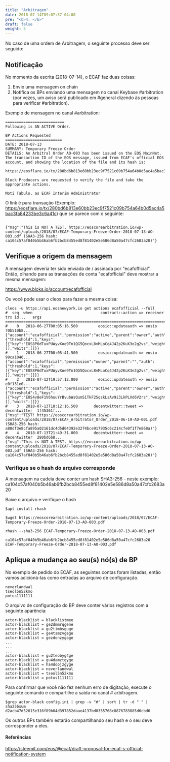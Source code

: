 ```yaml
---
title: "Arbitragem"
date: 2018-07-14T09:07:37-04:00
pre: "<b>4. </b>"
draft: false
weight: 5
---
```


No caso de uma ordem de Arbitragem, o seguinte processo deve ser seguido: 

## Notificação 

No momento da escrita (2018-07-14), o ECAF faz duas coisas:
1. Envie uma mensagem on chain 
2. Notifica os BPs enviando uma mensagem no canal Keybase #arbitration (por vezes, um aviso será publicado em #general dizendo às pessoas para verificar #arbitration).

Exemplo de mensagem no canal #arbitration:
```
==========================
Following is AN ACTIVE Order.

BP Actions Requested
=========================
DATE: 2018-07-13
SUMMARY: Temporary Freeze Order
DETAILS: An Arbitral Order AO-003 has been issued on the EOS MainNet. The transaction ID of the EOS message, issued from ECAF's official EOS account, and showing the location of the file and its hash is:
​
https://eosflare.io/tx/280bd6b813e60bb23ec9f7521c09b754a64b0d5ac4a5bac3fa84233be3c6a41c
​
Block Producers are requested to verify the file and take the appropriate actions.
​
Moti Tabulo, as ECAF Interim Administrator
```

O link é para transação (Exemplo: https://eosflare.io/tx/280bd6b813e60bb23ec9f7521c09b754a64b0d5ac4a5bac3fa84233be3c6a41c) que se parece com o seguinte:

```

{"msg":"This is NOT A TEST. https://eoscorearbitration.io/wp-content/uploads/2018/07/ECAF-Temporary-Freeze-Order-2018-07-13-AO-003.pdf (SHA3-256 hash: ca104c57af040b5b46ab6fb2bcb8455ed8f81402e5e586d8a50a47cfc2683a20)"}
```

## Verifique a origem da mensagem

A mensagem deveria ter sido enviada de / assinada por "ecafofficial". Então, olhando para as transações de conta "ecafofficial" deve mostrar a mesma mensagem:  

https://www.bloks.io/account/ecafofficial   

Ou você pode usar o cleos para fazer a mesma coisa:

```
cleos -u https://api.eosnewyork.io get actions ecafofficial --full
#  seq  when                              contract::action => receiver      trx id...   args
================================================================================================================
#    0   2018-06-27T00:05:16.500         eosio::updateauth => eosio         70b510b8...
{"account":"ecafofficial","permission":"active","parent":"owner","auth":{"threshold":1,"keys":[{"key":"EOS8P6dTuxPUWyvXoe9Tn1QG5QocxL8vMLoCq4J42p2KuX3e2g2vs","weight":1}],"accounts":[],"waits":[]}}
#    1   2018-06-27T00:05:41.500         eosio::updateauth => eosio         99ca1046...
{"account":"ecafofficial","permission":"owner","parent":"","auth":{"threshold":1,"keys":[{"key":"EOS8P6dTuxPUWyvXoe9Tn1QG5QocxL8vMLoCq4J42p2KuX3e2g2vs","weight":1}],"accounts":[],"waits":[]}}
#    2   2018-07-12T19:57:12.000         eosio::updateauth => eosio         e0f131e0...
{"account":"ecafofficial","permission":"active","parent":"owner","auth":{"threshold":1,"keys":[{"key":"EOS4v8eF1V6huuYrBvubWsQumS1TkF2SqzkLsAv9i3LkPLXd6V2rs","weight":1}],"accounts":[],"waits":[]}}
#    3   2018-07-13T18:12:16.500       decentwitter::tweet => decentwitter  1f45361f...
{"msg":"TEST! https://eoscorearbitration.io/wp-content/uploads/2018/07/ECAF_Arbitrator_Order_2018-06-19-AO-001.pdf (SHA3-256 hash: a80df3e8cfa895a02161dc4d5d04392e3274bce917935c6c214cfe0f1f7e868a)"}
#    4   2018-07-13T21:49:31.000       decentwitter::tweet => decentwitter  280bd6b8...
{"msg":"This is NOT A TEST. https://eoscorearbitration.io/wp-content/uploads/2018/07/ECAF-Temporary-Freeze-Order-2018-07-13-AO-003.pdf (SHA3-256 hash: ca104c57af040b5b46ab6fb2bcb8455ed8f81402e5e586d8a50a47cfc2683a20)"}
```


### Verifique se o hash do arquivo corresponde 

A mensagem na cadeia deve conter um hash SHA3-256 - neste exemplo: ca104c57af040b5b46ab6fb2bcb8455ed8f81402e5e586d8a50a47cfc2683a20

Baixe o arquivo e verifique o hash

```
$apt install rhash

$wget https://eoscorearbitration.io/wp-content/uploads/2018/07/ECAF-Temporary-Freeze-Order-2018-07-13-AO-003.pdf

rhash --sha3-256 ECAF-Temporary-Freeze-Order-2018-07-13-AO-003.pdf

ca104c57af040b5b46ab6fb2bcb8455ed8f81402e5e586d8a50a47cfc2683a20  ECAF-Temporary-Freeze-Order-2018-07-13-AO-003.pdf
```

## Aplique a mudança ao seu(s) nó(s) de BP

No exemplo de pedido do ECAF, as seguintes contas foram listadas, então vamos adicioná-las como entradas ao arquivo de configuração. 

```
neverlandwal
tseol5n52kmo
potus1111111
```

O arquivo de configuração do BP deve conter vários registros com a seguinte aparência: 

```
actor-blacklist = blacklistmee
actor-blacklist = ge2dmmrqgene
actor-blacklist = gu2timbsguge
actor-blacklist = ge4tsmzvgege
actor-blacklist = gezdonzygage
...
...
...
actor-blacklist = gu2teobyg4ge
actor-blacklist = gu4damztgyge
actor-blacklist = ha4doojzgyge
actor-blacklist = neverlandwal
actor-blacklist = tseol5n52kmo
actor-blacklist = potus1111111
```

Para confirmar que você não fez nenhum erro de digitação, execute o seguinte comando e compartilhe a saída no canal # arbitragem. 

```
$grep actor-black config.ini | grep -v "#" | sort | tr -d " " | sha256sum
d2acb47d52615e316f89b04d397852daae4137bd0355768c8876783885d6cbd6
```

Os outros BPs também estarão compartilhando seu hash e o seu deve corresponder a eles. 




#### Referências 

https://steemit.com/eos/@ecaf/draft-proposal-for-ecaf-s-official-notification-system

